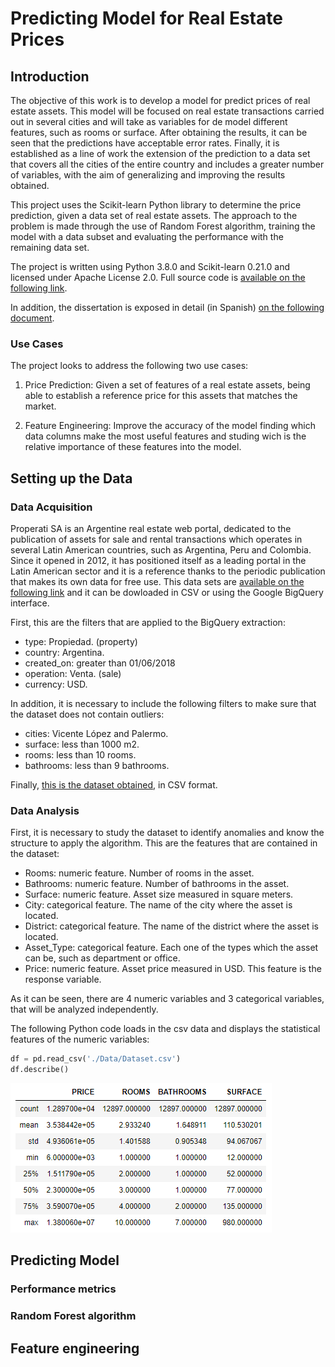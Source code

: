 # Predicting Model for Real Estate Prices


## Introduction

The objective of this work is to develop a model for predict prices of real estate assets. This model will be focused on real estate transactions carried out in several cities and will take as variables for de model different features, such as rooms or surface. After obtaining the results, it can be seen that the predictions have acceptable error rates. Finally, it is established as a line of work the extension of the prediction to a data set that covers all the cities of the entire country and includes a greater number of variables, with the aim of generalizing and improving the results obtained. 

This project uses the Scikit-learn Python library to determine the price prediction, given a data set of real estate assets. The approach to the problem is made through the use of Random Forest algorithm, training the model with a data subset and evaluating the performance with the remaining data set.

The project is written using Python 3.8.0 and Scikit-learn 0.21.0 and licensed under Apache License 2.0. Full source code is [available on the following link](https://github.com/Dparedero/Masters_Dissertation). 

In addition, the dissertation is exposed in detail (in Spanish) [on the following document](https://github.com/DParedero/Masters_Dissertation/blob/master/DissertationSpanish.pdf). 

### Use Cases
The project looks to address the following two use cases:

1. Price Prediction: Given a set of features of a real estate assets, being able to establish a reference price for this assets that matches the market. 

2. Feature Engineering: Improve the accuracy of the model finding which data columns make the most useful features and studing wich is the relative importance of these features into the model.

## Setting up the Data

### Data Acquisition

Properati SA is an Argentine real estate web portal, dedicated to the publication of assets for sale and rental transactions which operates in several Latin American countries, such as Argentina, Peru and Colombia. Since it opened in 2012, it has positioned itself as a leading portal in the Latin American sector and it is a reference thanks to the periodic publication that makes its own data for free use. This data sets are [available on the following link](https://www.properati.com.ar/data/) and it can be dowloaded in CSV or using the Google BigQuery interface.

First, this are the filters that are applied to the BigQuery extraction:

- type: Propiedad. (property)
- country: Argentina. 
- created_on: greater than 01/06/2018 
- operation: Venta. (sale)
- currency: USD.

In addition, it is necessary to include the following filters to make sure that the dataset does not contain outliers:

- cities: Vicente López and Palermo.
- surface: less than 1000 m2.
- rooms: less than 10 rooms.
- bathrooms: less than 9 bathrooms.


Finally, [this is the dataset obtained](https://github.com/DParedero/Masters_Dissertation/blob/master/data/Dataset.csv), in CSV format.

### Data Analysis

First, it is necessary to study the dataset to identify anomalies and know the structure to apply the algorithm. This are the features that are contained in the dataset:

- Rooms: numeric feature. Number of rooms in the asset.
- Bathrooms: numeric feature. Number of bathrooms in the asset.
- Surface: numeric feature. Asset size measured in square meters.
- City: categorical feature. The name of the city where the asset is located.
- District: categorical feature. The name of the district where the asset is located.
- Asset_Type: categorical feature. Each one of the types which the asset can be, such as department or office.
- Price: numeric feature. Asset price measured in USD. This feature is the response variable.

As it can be seen, there are 4 numeric variables and 3 categorical variables, that will be analyzed independently.

The following Python code loads in the csv data and displays the statistical features of the numeric variables:

```python
df = pd.read_csv('./Data/Dataset.csv')
df.describe()
```

![alt text](https://github.com/DParedero/Masters_Dissertation/blob/master/images/data_describe.PNG?raw=true "Data describe")


## Predicting Model

### Performance metrics

### Random Forest algorithm

## Feature engineering
